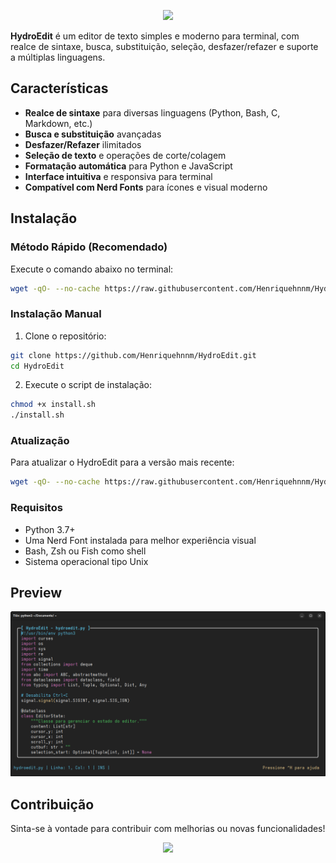 <p align="center">
  <img src="https://capsule-render.vercel.app/api?type=waving&color=8BE9FD&height=200&section=header&text=HydroEdit&fontSize=40&fontColor=F8F8F2" />
</p>

**HydroEdit** é um editor de texto simples e moderno para terminal, com realce de sintaxe, busca, substituição, seleção, desfazer/refazer e suporte a múltiplas linguagens.

## Características

- **Realce de sintaxe** para diversas linguagens (Python, Bash, C, Markdown, etc.)
- **Busca e substituição** avançadas
- **Desfazer/Refazer** ilimitados
- **Seleção de texto** e operações de corte/colagem
- **Formatação automática** para Python e JavaScript
- **Interface intuitiva** e responsiva para terminal
- **Compatível com Nerd Fonts** para ícones e visual moderno

## Instalação

### Método Rápido (Recomendado)
Execute o comando abaixo no terminal:
```bash
wget -qO- --no-cache https://raw.githubusercontent.com/Henriquehnnm/HydroEdit/main/install.sh | bash
```

### Instalação Manual
1. Clone o repositório:
```bash
git clone https://github.com/Henriquehnnm/HydroEdit.git
cd HydroEdit
```
2. Execute o script de instalação:
```bash
chmod +x install.sh
./install.sh
```

### Atualização
Para atualizar o HydroEdit para a versão mais recente:
```bash
wget -qO- --no-cache https://raw.githubusercontent.com/Henriquehnnm/HydroEdit/main/update.sh | bash
```

### Requisitos
- Python 3.7+
- Uma Nerd Font instalada para melhor experiência visual
- Bash, Zsh ou Fish como shell
- Sistema operacional tipo Unix

## Preview

![Screenshot](screenshot.png)

## Contribuição

Sinta-se à vontade para contribuir com melhorias ou novas funcionalidades!

<p align="center">
  <img src="https://capsule-render.vercel.app/api?type=waving&color=8BE9FD&height=120&section=footer"/>
</p>
